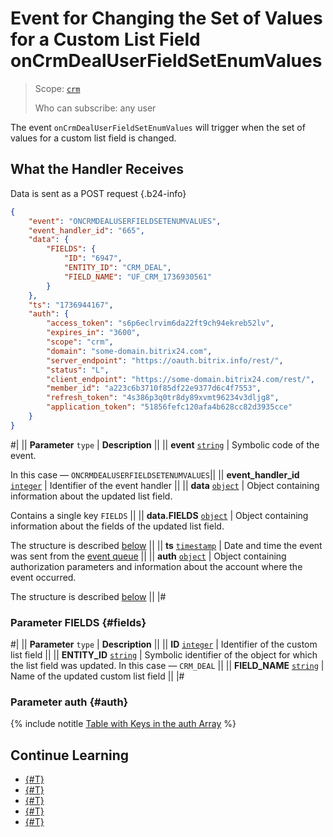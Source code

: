 # Event for Changing the Set of Values for a Custom List Field onCrmDealUserFieldSetEnumValues

> Scope: [`crm`](../../../../scopes/permissions.md)
>
> Who can subscribe: any user

The event `onCrmDealUserFieldSetEnumValues` will trigger when the set of values for a custom list field is changed.

## What the Handler Receives

Data is sent as a POST request {.b24-info}

```json
{
    "event": "ONCRMDEALUSERFIELDSETENUMVALUES",
    "event_handler_id": "665",
    "data": {
        "FIELDS": {
            "ID": "6947",
            "ENTITY_ID": "CRM_DEAL",
            "FIELD_NAME": "UF_CRM_1736930561"
        }
    },
    "ts": "1736944167",
    "auth": {
        "access_token": "s6p6eclrvim6da22ft9ch94ekreb52lv",
        "expires_in": "3600",
        "scope": "crm",
        "domain": "some-domain.bitrix24.com",
        "server_endpoint": "https://oauth.bitrix.info/rest/",
        "status": "L",
        "client_endpoint": "https://some-domain.bitrix24.com/rest/",
        "member_id": "a223c6b3710f85df22e9377d6c4f7553",
        "refresh_token": "4s386p3q0tr8dy89xvmt96234v3dljg8",
        "application_token": "51856fefc120afa4b628cc82d3935cce"
    }
}
```

#|
|| **Parameter**
`type` | **Description** ||
|| **event**
[`string`](../../../data-types.md) | Symbolic code of the event.

In this case — `ONCRMDEALUSERFIELDSETENUMVALUES`||
|| **event_handler_id**
[`integer`](../../../data-types.md) | Identifier of the event handler ||
|| **data**
[`object`](../../../data-types.md) | Object containing information about the updated list field.

Contains a single key `FIELDS` ||
|| **data.FIELDS**
[`object`](../../../data-types.md) | Object containing information about the fields of the updated list field.

The structure is described [below](#fields) ||
|| **ts**
[`timestamp`](../../../data-types.md) | Date and time the event was sent from the [event queue](../../../../events/index.md) ||
|| **auth**
[`object`](../../../data-types.md) | Object containing authorization parameters and information about the account where the event occurred.

The structure is described [below](#auth) ||
|#

### Parameter FIELDS {#fields}

#|
|| **Parameter**
`type` | **Description** ||
|| **ID**
[`integer`](../../../data-types.md) | Identifier of the custom list field ||
|| **ENTITY_ID**
[`string`](../../../data-types.md) | Symbolic identifier of the object for which the list field was updated. In this case — `CRM_DEAL` ||
|| **FIELD_NAME**
[`string`](../../../data-types.md) | Name of the updated custom list field ||
|#

### Parameter auth {#auth}

{% include notitle [Table with Keys in the auth Array](../../../../../_includes/auth-params-in-events.md) %}

## Continue Learning

- [{#T}](../../../../events/index.md)
- [{#T}](../../../../events/event-bind.md)
- [{#T}](./on-crm-deal-user-field-add.md)
- [{#T}](./on-crm-deal-user-field-delete.md)
- [{#T}](./on-crm-deal-user-field-update.md)